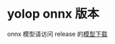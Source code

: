 # yolop onnx 版本


onnx 模型请访问 release 的[模型下载](https://github.com/cqu20160901/yolop_onnx_tensorRT_rknn/releases/download/untagged-147c2457d86a7caae998/yolop_640x384.onnx)
